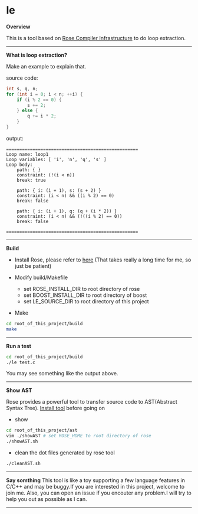 # le
**Overview**

This is a tool based on [Rose Compiler Infrastructure](http://rosecompiler.org/)  to do loop extraction.

***
**What is loop extraction?**

Make an example to explain that.

source code:

```C++
int s, q, n;
for (int i = 0; i < n; ++i) {
	if (i % 2 == 0) {
		s += 2;
	} else {
		q += i * 2;
	}
}

```

output:

```
==================================================
Loop name: loop1
Loop variables: [ 'i', 'n', 'q', 's' ]
Loop body:
    path: { }
    constraint: (!(i < n))
    break: true

    path: { i: (i + 1), s: (s + 2) }
    constraint: (i < n) && ((i % 2) == 0)
    break: false

    path: { i: (i + 1), q: (q + (i * 2)) }
    constraint: (i < n) && (!((i % 2) == 0))
    break: false

==================================================

```

***

**Build**

* Install Rose, please refer to [here](http://rosecompiler.org/ROSE_HTML_Reference/installation.html) (That takes really a long time for me, so just be patient)

* Modify build/Makefile
	* set ROSE_INSTALL_DIR to root directory of rose 
	* set BOOST_INSTALL_DIR to root directory of boost
	* set LE_SOURCE_DIR to root directory of this project
	
* Make
```bash
cd root_of_this_project/build
make
```
***

**Run a test**

```bash
cd root_of_this_project/build
./le test.c
```

You may see something like the output above.

***

**Show AST**

Rose provides a powerful tool to transfer source code to AST(Abstract Syntax Tree). [Install tool](http://rosecompiler.org/ROSE_HTML_Reference/dot_generator.html) before going on

* show
	
```bash
cd root_of_this_project/ast
vim ./showAST # set ROSE_HOME to root directory of rose
./showAST.sh
``` 

*  clean the dot files generated by rose tool
```bash
./cleanAST.sh
```


***

**Say somthing**
This tool is like a toy supporting a few language features in C/C++ and may be buggy.If you are interested in this project, welcome to join me.
Also, you can open an issue if you encouter any problem.I will try to help you out as possible as I can.

***
